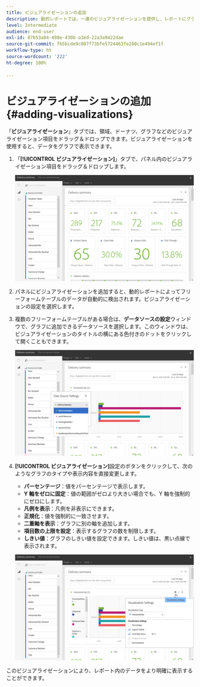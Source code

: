 ```yaml
---
title: ビジュアライゼーションの追加
description: 動的レポートでは、一連のビジュアライゼーションを提供し、レポートにグラフを追加します。
level: Intermediate
audience: end-user
exl-id: 87b53a84-498e-430b-a3ed-22a3a9422dae
source-git-commit: fb5bcde9c087f73bfe5724463fe280c1e494ef1f
workflow-type: ht
source-wordcount: '222'
ht-degree: 100%

---
```


# ビジュアライゼーションの追加{#adding-visualizations}

「**ビジュアライゼーション**」タブでは、領域、ドーナツ、グラフなどのビジュアライゼーション項目をドラッグ＆ドロップできます。ビジュアライゼーションを使用すると、データをグラフで表示できます。

1. 「**[!UICONTROL ビジュアライゼーション]**」タブで、パネル内のビジュアライゼーション項目をドラッグ＆ドロップします。

   ![](assets/dynamic_report_visualization_1.png)

1. パネルにビジュアライゼーションを追加すると、動的レポートによってフリーフォームテーブルのデータが自動的に検出されます。ビジュアライゼーションの設定を選択します。
1. 複数のフリーフォームテーブルがある場合は、**データソースの設定**&#x200B;ウィンドウで、グラフに追加できるデータソースを選択します。このウィンドウは、ビジュアライゼーションのタイトルの横にある色付きのドットをクリックして開くこともできます。

   ![](assets/dynamic_report_visualization_2.png)

1. **[!UICONTROL ビジュアライゼーション]**&#x200B;設定のボタンをクリックして、次のようなグラフのタイプや表示内容を直接変更します。

   * **パーセンテージ**：値をパーセンテージで表示します。
   * **Y 軸をゼロに固定**：値の範囲がゼロより大きい場合でも、Y 軸を強制的にゼロにします。
   * **凡例を表示**：凡例を非表示にできます。
   * **正規化**：値を強制的に一致させます。
   * **二重軸を表示**：グラフに別の軸を追加します。
   * **項目数の上限を設定**：表示するグラフの数を制限します。
   * **しきい値**：グラフのしきい値を設定できます。しきい値は、黒い点線で表示されます。

   ![](assets/dynamic_report_visualization_3.png)

このビジュアライゼーションにより、レポート内のデータをより明確に表示することができます。
